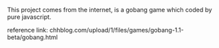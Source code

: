 This project comes from the internet, is a gobang game which coded by pure javascript.

reference link: chhblog.com/upload/1/files/games/gobang-1.1-beta/gobang.html
